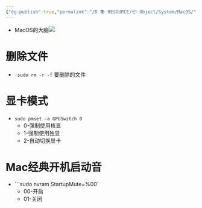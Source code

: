 ```yaml
---
{"dg-publish":true,"permalink":"/D 📚 RESOURCE/📦 Object/System/MacOS/","title":"MacOS","noteIcon":"1","created":"2024-07-04T13:45:17.000+08:00","updated":"2024-11-05T23:48:02.936+08:00"}
---
```


-   MacOS的大脑![](https://api2.mubu.com/v3/document_image/52e7d0b6-3705-4c66-bb3a-4e313781b881-20454557.jpg)  

# 删除文件  

-   `·sudo rm -r -f` 要删除的文件  

# 显卡模式  

-   `sudo pmset -a GPUSwitch 0`
	-   0-强制使用核显 
	-   1-强制使用独显  
	-   2-自动切换显卡  

# Mac经典开机启动音  

-   ```sudo nvram StartupMute=%00`  
	-   00-开启  
	-   01-关闭

